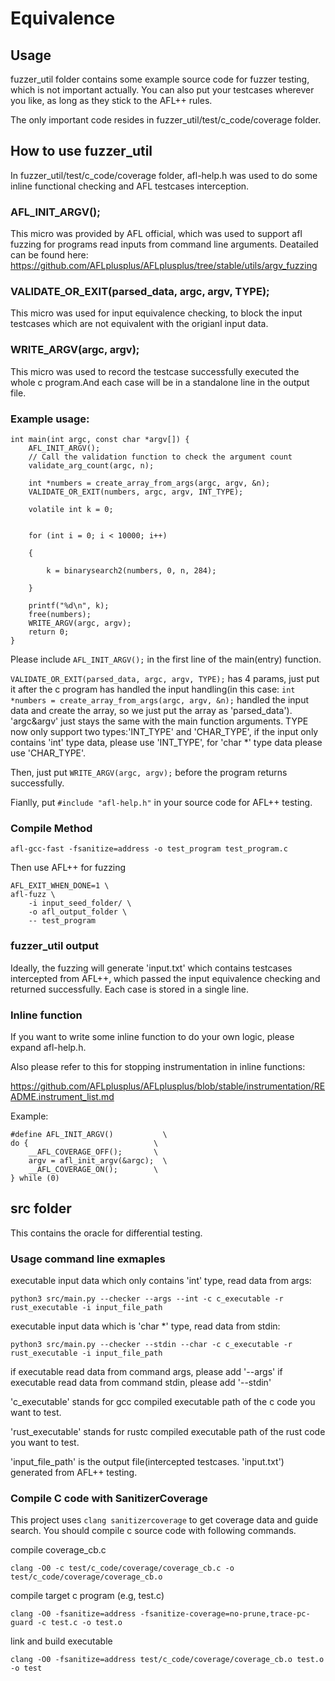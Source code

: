 # Equivalence

## Usage
fuzzer_util folder contains some example source code for fuzzer testing, which is not important actually. You can also put your testcases wherever you like, as long as they stick to the AFL++ rules.

The only important code resides in fuzzer_util/test/c_code/coverage folder.

## How to use fuzzer_util
In fuzzer_util/test/c_code/coverage folder, afl-help.h was used to do some inline functional checking and AFL testcases interception.
### AFL_INIT_ARGV();
This micro was provided by AFL official, which was used to support afl fuzzing for programs read inputs from command line arguments.
Deatailed can be found here:
https://github.com/AFLplusplus/AFLplusplus/tree/stable/utils/argv_fuzzing
### VALIDATE_OR_EXIT(parsed_data, argc, argv, TYPE);
This micro was used for input equivalence checking, to block the input testcases which are not equivalent with the origianl input data.
### WRITE_ARGV(argc, argv);
This micro was used to record the testcase successfully executed the whole c program.And each case will be in a standalone line in the output file.

### Example usage:
```
int main(int argc, const char *argv[]) {
    AFL_INIT_ARGV();
    // Call the validation function to check the argument count
    validate_arg_count(argc, n);

    int *numbers = create_array_from_args(argc, argv, &n);
    VALIDATE_OR_EXIT(numbers, argc, argv, INT_TYPE);

    volatile int k = 0;


    for (int i = 0; i < 10000; i++)

    {

        k = binarysearch2(numbers, 0, n, 284);

    }

    printf("%d\n", k);
    free(numbers);
    WRITE_ARGV(argc, argv);
    return 0;
}
```
Please include `AFL_INIT_ARGV();` in the first line of the main(entry) function.

`VALIDATE_OR_EXIT(parsed_data, argc, argv, TYPE);` has 4 params, just put it after the c program has handled the input handling(in this case: `int *numbers = create_array_from_args(argc, argv, &n);` handled the input data and create the array, so we just put the array as 'parsed_data'). 'argc&argv' just stays the same with the main function arguments. TYPE now only support two types:'INT_TYPE' and 'CHAR_TYPE', if the input only contains 'int' type data, please use 'INT_TYPE', for 'char *' type data please use 'CHAR_TYPE'.

Then, just put `WRITE_ARGV(argc, argv);` before the program returns successfully.

Fianlly, put `#include "afl-help.h"` in your source code for AFL++ testing.

### Compile Method
```
afl-gcc-fast -fsanitize=address -o test_program test_program.c
```
Then use AFL++ for fuzzing
```
AFL_EXIT_WHEN_DONE=1 \
afl-fuzz \
    -i input_seed_folder/ \
    -o afl_output_folder \
    -- test_program
```

### fuzzer_util output
Ideally, the fuzzing will generate 'input.txt' which contains testcases intercepted from AFL++, which passed the input equivalence checking and returned successfully. Each case is stored in a single line.

### Inline function
If you want to write some inline function to do your own logic, please expand afl-help.h.

Also please refer to this for stopping instrumentation in inline functions:

https://github.com/AFLplusplus/AFLplusplus/blob/stable/instrumentation/README.instrument_list.md

Example:
```
#define AFL_INIT_ARGV()           \
do {                            \
    __AFL_COVERAGE_OFF();       \
    argv = afl_init_argv(&argc);  \
    __AFL_COVERAGE_ON();        \
} while (0)
```
## src folder
This contains the oracle for differential testing.

### Usage command line exmaples
executable input data which only contains 'int' type, read data from args:
```
python3 src/main.py --checker --args --int -c c_executable -r rust_executable -i input_file_path
```
executable input data which is 'char *' type, read data from stdin:
```
python3 src/main.py --checker --stdin --char -c c_executable -r rust_executable -i input_file_path
```

if executable read data from command args, please add '--args'
if executable read data from command stdin, please add '--stdin'

'c_executable' stands for gcc compiled executable path of the c code you want to test.

'rust_executable' stands for rustc compiled executable path of the rust code you want to test.

'input_file_path' is the output file(intercepted testcases. 'input.txt') generated from AFL++ testing.

### Compile C code with SanitizerCoverage
This project uses `clang sanitizercoverage` to get coverage data and guide search.
You should compile c source code with following commands.

compile coverage_cb.c
```
clang -O0 -c test/c_code/coverage/coverage_cb.c -o test/c_code/coverage/coverage_cb.o
```
compile target c program (e.g, test.c)
```
clang -O0 -fsanitize=address -fsanitize-coverage=no-prune,trace-pc-guard -c test.c -o test.o
```
link and build executable
```
clang -O0 -fsanitize=address test/c_code/coverage/coverage_cb.o test.o -o test
```